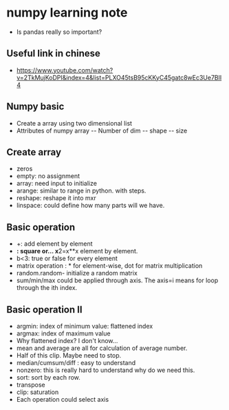 # numpy learning note
- Is pandas really so important?

## Useful link in chinese
- https://www.youtube.com/watch?v=2TkMujKoDPI&index=4&list=PLXO45tsB95cKKyC45gatc8wEc3Ue7BlI4

## Numpy basic
- Create a array using two dimensional list
- Attributes of numpy array
-- Number of dim
-- shape
-- size

## Create array
- zeros
- empty: no assignment
- array: need input to initialize
- arange: similar to range in python. with steps.
- reshape: reshape it into mxr
- linspace: could define how many parts will we have.

## Basic operation
- +: add element by element
- **: square or... x**2=x**x element by element.
- b<3: true or false for every element
- matrix operation : * for element-wise, dot for matrix multiplication
- random.random- initialize a random matrix
- sum/min/max could be applied through axis. The axis=i means for loop through the ith index.

## Basic operation II
- argmin: index of minimum value: flattened index
- argmax: index of maximum value
- Why flattened index? I don't know...
- mean and average are all for calculation of average number.
- Half of this clip. Maybe need to stop.
- median/cumsum/diff : easy to understand
- nonzero: this is really hard to understand why do we need this.
- sort: sort by each row.
- transpose
- clip: saturation
- Each operation could select axis

##  